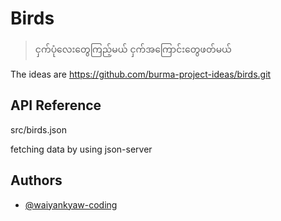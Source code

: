 




# Birds
>ငှက်ပုံလေးတွေကြည့်မယ် ငှက်အကြောင်းတွေဖတ်မယ်

The ideas are https://github.com/burma-project-ideas/birds.git

## API Reference

src/birds.json

fetching data  by using json-server


## Authors

- [@waiyankyaw-coding](https://www.github.com/waiyankyaw-coding)

